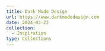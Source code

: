 ```yaml
---
title: Dark Mode Design
url: https://www.darkmodedesign.com
date: 2024-03-22
collection:
  - Inspiration
type: Collections
---
```

